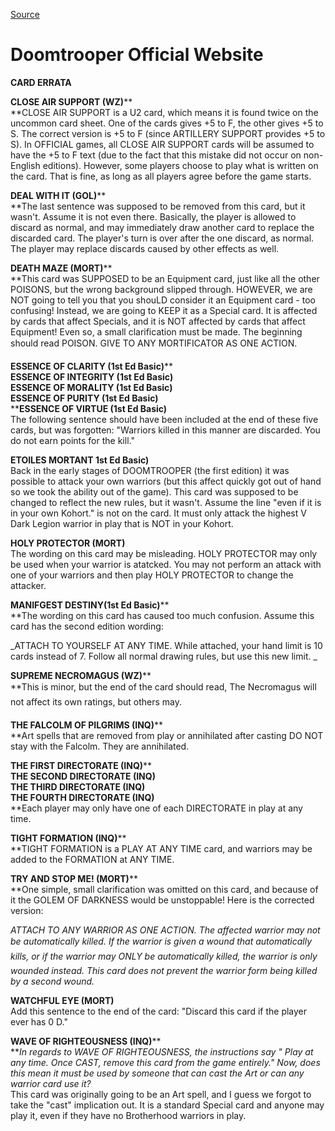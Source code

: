 
[Source](http://www.thewinternet.com/doomtrooper/rules/card_errata.html "Permalink to Doomtrooper Official Website")

# Doomtrooper Official Website

**CARD ERRATA**

**CLOSE AIR SUPPORT (WZ)****  
**CLOSE AIR SUPPORT is a U2 card, which means it is found twice on the uncommon card sheet. One of the cards gives +5 to F, the other gives +5 to S. The correct version is +5 to F (since ARTILLERY SUPPORT provides +5 to S). In OFFICIAL games, all CLOSE AIR SUPPORT cards will be assumed to have the +5 to F text (due to the fact that this mistake did not occur on non-English editions). However, some players choose to play what is written on the card. That is fine, as long as all players agree before the game starts.

**DEAL WITH IT (GOL)****  
**The last sentence was supposed to be removed from this card, but it wasn't. Assume it is not even there. Basically, the player is allowed to discard as normal, and may immediately draw another card to replace the discarded card. The player's turn is over after the one discard, as normal. The player may replace discards caused by other effects as well.

**DEATH MAZE (MORT)****  
**This card was SUPPOSED to be an Equipment card, just like all the other POISONS, but the wrong background slipped through. HOWEVER, we are NOT going to tell you that you shouLD consider it an Equipment card - too confusing! Instead, we are going to KEEP it as a Special card. It is affected by cards that affect Specials, and it is NOT affected by cards that affect Equipment! Even so, a small clarification must be made. The beginning should read POISON. GIVE TO ANY MORTIFICATOR AS ONE ACTION.

**ESSENCE OF CLARITY (1st Ed Basic)****  
****ESSENCE OF INTEGRITY (1st Ed Basic)****  
****ESSENCE OF MORALITY (1st Ed Basic)****  
****ESSENCE OF PURITY (1st Ed Basic)****  
****ESSENCE OF VIRTUE (1st Ed Basic)**  
The following sentence should have been included at the end of these five cards, but was forgotten: "Warriors killed in this manner are discarded. You do not earn points for the kill."

**ETOILES MORTANT 1st Ed Basic)**  
Back in the early stages of DOOMTROOPER (the first edition) it was possible to attack your own warriors (but this affect quickly got out of hand so we took the ability out of the game). This card was supposed to be changed to reflect the new rules, but it wasn't. Assume the line "even if it is in your own Kohort." is not on the card. It must only attack the highest V Dark Legion warrior in play that is NOT in your Kohort.

**HOLY PROTECTOR (MORT)**  
The wording on this card may be misleading. HOLY PROTECTOR may only be used when your warrior is atatcked. You may not perform an attack with one of your warriors and then play HOLY PROTECTOR to change the attacker.

**MANIFGEST DESTINY(1st Ed Basic)****  
**The wording on this card has caused too much confusion. Assume this card has the second edition wording:

_ATTACH TO YOURSELF AT ANY TIME. While attached, your hand limit is 10 cards instead of 7. Follow all normal drawing rules, but use this new limit. _

**SUPREME NECROMAGUS (WZ)****  
**This is minor, but the end of the card should read, The Necromagus will not affect its own ratings, but others may.

**THE FALCOLM OF PILGRIMS (INQ)****  
**Art spells that are removed from play or annihilated after casting DO NOT stay with the Falcolm. They are annihilated.

**THE FIRST DIRECTORATE (INQ)****  
****THE SECOND DIRECTORATE (INQ)****  
****THE THIRD DIRECTORATE (INQ)****  
****THE FOURTH DIRECTORATE (INQ)****  
**Each player may only have one of each DIRECTORATE in play at any time.

**TIGHT FORMATION (INQ)****  
**TIGHT FORMATION is a PLAY AT ANY TIME card, and warriors may be added to the FORMATION at ANY TIME.

**TRY AND STOP ME! (MORT)****  
**One simple, small clarification was omitted on this card, and because of it the GOLEM OF DARKNESS would be unstoppable! Here is the corrected version:

_ATTACH TO ANY WARRIOR AS ONE ACTION. The affected warrior may not be automatically killed. If the warrior is given a wound that automatically kills, or if the warrior may ONLY be automatically killed, the warrior is only wounded instead. This card does not prevent the warrior form being killed by a second wound._

**WATCHFUL EYE (MORT)**  
Add this sentence to the end of the card: "Discard this card if the player ever has 0 D."

**WAVE OF RIGHTEOUSNESS (INQ)****  
**_In regards to WAVE OF RIGHTEOUSNESS, the instructions say " Play at any time. Once CAST, remove this card from the game entirely." Now, does this mean it must be used by someone that can cast the Art or can any warrior card use it?_  
This card was originally going to be an Art spell, and I guess we forgot to take the "cast" implication out. It is a standard Special card and anyone may play it, even if they have no Brotherhood warriors in play.
